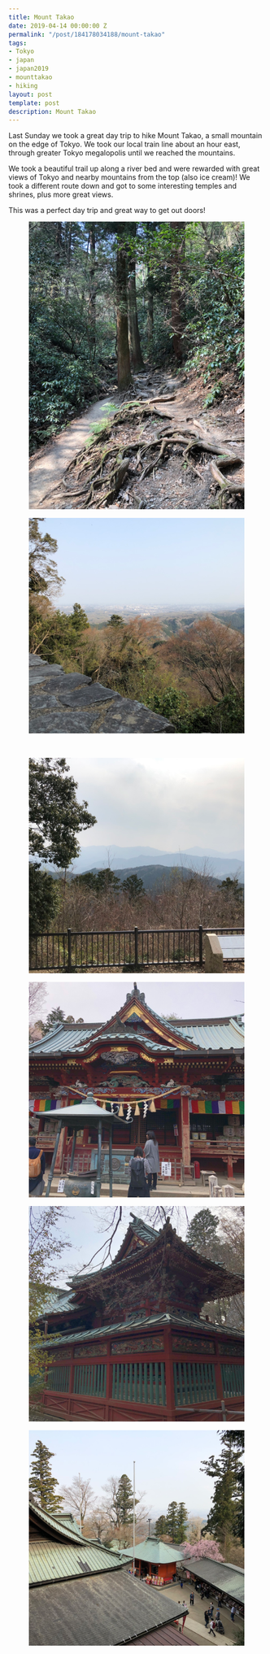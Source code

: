 ```yaml
---
title: Mount Takao
date: 2019-04-14 00:00:00 Z
permalink: "/post/184178034188/mount-takao"
tags:
- Tokyo
- japan
- japan2019
- mounttakao
- hiking
layout: post
template: post
description: Mount Takao
---
```


<p>Last Sunday we took a great day trip to hike Mount Takao, a small mountain on the edge of Tokyo. We took our local train line about an hour east, through greater Tokyo megalopolis until we reached the mountains.<br></p><p>We took a beautiful trail up along a river bed and were rewarded with great views of Tokyo and nearby mountains from the top (also ice cream)! We took a different route down and got to some interesting temples and shrines, plus more great views.</p><p>This was a perfect day trip and great way to get out doors!</p><figure class="tmblr-full" data-orig-height="1024" data-orig-width="768" style=""><img src="/images/a926f13e0201d5718d5a378ba7ebb3a9d1723b16d34def769727d79579061890.png" data-orig-height="1024" data-orig-width="768"></figure><figure data-orig-width="1024" data-orig-height="1024" class="tmblr-full"><img src="/images/2ba7f0e1f7e3169ca524691dddfe970d4dabd01a0651940940012d1ac9bdeb46.png" data-orig-width="1024" data-orig-height="1024"></figure><p><br></p><figure data-orig-width="1024" data-orig-height="1024" class="tmblr-full"><img src="/images/9d7f19de96c19c052f7fd9ae1e01f65169f224ffcf1ce90da9d24812c11cdffa.png" data-orig-width="1024" data-orig-height="1024"></figure><figure data-orig-width="1024" data-orig-height="1024" class="tmblr-full"><img src="/images/6f91221e619aa45f59cc8b23f48dee0c534fd5ddd094b8677767abd068256b81.png" data-orig-width="1024" data-orig-height="1024"></figure><figure data-orig-width="1024" data-orig-height="1024" class="tmblr-full"><img src="/images/4ae8cdd211e6d1e80e367776be08a4d838d44f5dd9c948d244a04dacf0712378.png" data-orig-width="1024" data-orig-height="1024"></figure><figure data-orig-width="1024" data-orig-height="1024" class="tmblr-full"><img src="/images/4d9385c05b0366887ab20a65f6e6e1b323d6337a9fd324bca42ad694c60c3e65.png" data-orig-width="1024" data-orig-height="1024"></figure>